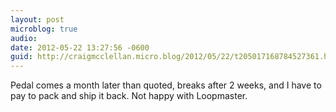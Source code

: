 ```yaml
---
layout: post
microblog: true
audio: 
date: 2012-05-22 13:27:56 -0600
guid: http://craigmcclellan.micro.blog/2012/05/22/t205017168784527361.html
---
```

Pedal comes a month later than quoted, breaks after 2 weeks, and I have to pay to pack and ship it back. Not happy with Loopmaster.
